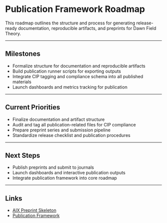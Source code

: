 # Publication Framework Roadmap

This roadmap outlines the structure and process for generating release-ready documentation, reproducible artifacts, and preprints for Dawn Field Theory.

---

## Milestones
- Formalize structure for documentation and reproducible artifacts
- Build publication runner scripts for exporting outputs
- Integrate CIP tagging and compliance schema into all published materials
- Launch dashboards and metrics tracking for publication

---

## Current Priorities
- Finalize documentation and artifact structure
- Audit and tag all publication-related files for CIP compliance
- Prepare preprint series and submission pipeline
- Standardize release checklist and publication procedures

---

## Next Steps
- Publish preprints and submit to journals
- Launch dashboards and interactive publication outputs
- Integrate publication framework into core roadmap

---

## Links
- [AIX Preprint Skeleton](../todo/left_for_first_release/AIXPreprint_skeleton.md)
- [Publication Framework](../todo/roadmap_draft.md)
